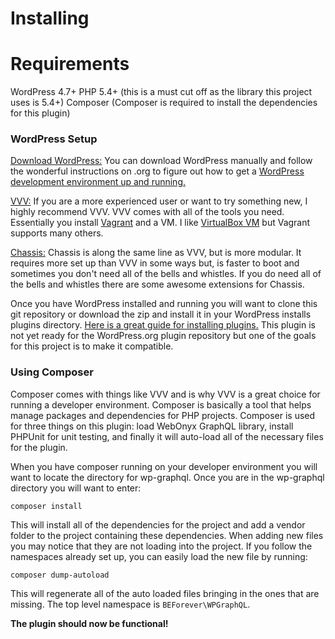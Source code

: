 # Installing
# Requirements

WordPress 4.7+
PHP 5.4+ (this is a must cut off as the library this project uses is 5.4+)
Composer (Composer is required to install the dependencies for this plugin)

### WordPress Setup

[Download WordPress:](https://wordpress.org/download/)
You can download WordPress manually and follow the wonderful instructions on .org to figure out how to get a [WordPress development environment up and running.](https://developer.wordpress.org/themes/getting-started/setting-up-a-development-environment/)

[VVV:](https://github.com/Varying-Vagrant-Vagrants/VVV)
If you are a more experienced user or want to try something new, I highly recommend VVV. VVV comes with all of the tools you need. Essentially you install [Vagrant](https://www.vagrantup.com/) and a VM. I like [VirtualBox VM](https://www.virtualbox.org/) but Vagrant supports many others.

[Chassis:](https://github.com/Chassis/Chassis)
Chassis is along the same line as VVV, but is more modular. It requires more set up than VVV in some ways but, is faster to boot and sometimes you don't need all of the bells and whistles. If you do need all of the bells and whistles there are some awesome extensions for Chassis.

Once you have WordPress installed and running you will want to clone this git repository or download the zip and install it in your WordPress installs plugins directory. [Here is a great guide for installing plugins.](https://codex.wordpress.org/Managing_Plugins#Manual_Plugin_Installation) This plugin is not yet ready for the WordPress.org plugin repository but one of the goals for this project is to make it compatible.

### Using Composer

Composer comes with things like VVV and is why VVV is a great choice for running
a developer environment. Composer is basically a tool that helps manage packages
and dependencies for PHP projects. Composer is used for three things on this
plugin: load WebOnyx GraphQL library, install PHPUnit for unit testing, and
finally it will auto-load all of the necessary files for the plugin.

When you have composer running on your developer environment you will want to
locate the directory for wp-graphql. Once you are in the wp-graphql directory
you will want to enter:

```
composer install
```

This will install all of the dependencies for the project and add a vendor
folder to the project containing these dependencies. When adding new files you
may notice that they are not loading into the project. If you follow the
namespaces already set up, you can easily load the new file by running:

```
composer dump-autoload
```

This will regenerate all of the auto loaded files bringing in the ones that are
missing. The top level namespace is `BEForever\WPGraphQL`.

**The plugin should now be functional!**
